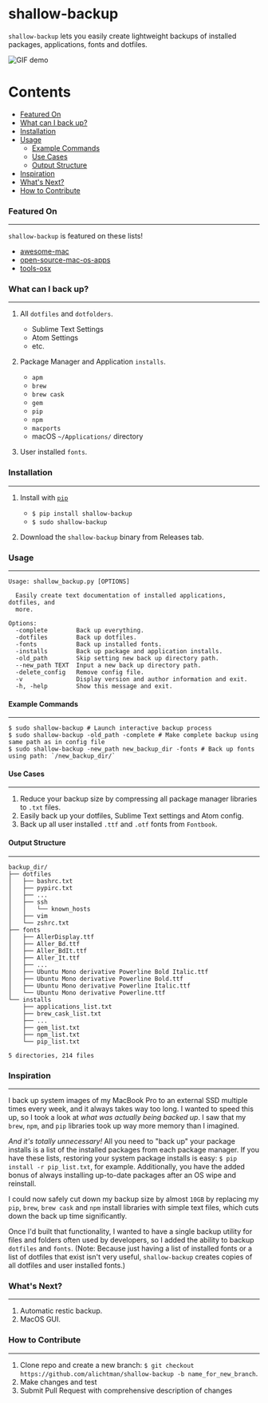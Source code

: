 # shallow-backup

`shallow-backup` lets you easily create lightweight backups of installed packages, applications, fonts and dotfiles.

![GIF demo](img/demo_faster.gif)

Contents
========

 * [Featured On](#featured-on)
 * [What can I back up?](#what-can-i-back-up)
 * [Installation](#installation)
 * [Usage](#usage)
    * [Example Commands](#example-commands)
    * [Use Cases](#use-cases)
    * [Output Structure](#output-structure)
 * [Inspiration](#inspiration)
 * [What's Next?](#whats-next)
 * [How to Contribute](#how-to-contribute)

### Featured On
---

`shallow-backup` is featured on these lists!

* [awesome-mac](https://github.com/jaywcjlove/awesome-mac)
* [open-source-mac-os-apps](https://github.com/serhii-londar/open-source-mac-os-apps)
* [tools-osx](https://github.com/morgant/tools-osx)

### What can I back up?
---

1. All `dotfiles` and `dotfolders`.
    * Sublime Text Settings
    * Atom Settings
    * etc.

2. Package Manager and Application `installs`.
    * `apm`
    * `brew`
    * `brew cask`
    * `gem`
    * `pip`
    * `npm`
    * `macports`
    * macOS `~/Applications/` directory

3. User installed `fonts`.

### Installation
---

1. Install with [`pip`](https://pypi.org/project/shallow-backup/)
    + `$ pip install shallow-backup`
    + `$ sudo shallow-backup`

2. Download the `shallow-backup` binary from Releases tab.

### Usage
---

```shell
Usage: shallow_backup.py [OPTIONS]

  Easily create text documentation of installed applications, dotfiles, and
  more.

Options:
  -complete        Back up everything.
  -dotfiles        Back up dotfiles.
  -fonts           Back up installed fonts.
  -installs        Back up package and application installs.
  -old_path        Skip setting new back up directory path.
  --new_path TEXT  Input a new back up directory path.
  -delete_config   Remove config file.
  -v               Display version and author information and exit.
  -h, -help        Show this message and exit.
```

#### Example Commands
---

```shell
$ sudo shallow-backup # Launch interactive backup process
$ sudo shallow-backup -old_path -complete # Make complete backup using same path as in config file
$ sudo shallow-backup -new_path new_backup_dir -fonts # Back up fonts using path: `/new_backup_dir/`
```

#### Use Cases
---

1. Reduce your backup size by compressing all package manager libraries to `.txt` files.
2. Easily back up your dotfiles, Sublime Text settings and Atom config.
3. Back up all user installed `.ttf` and `.otf` fonts from `Fontbook`.

#### Output Structure
---

```shell
backup_dir/
├── dotfiles
│   ├── bashrc.txt
│   ├── pypirc.txt
│   ├── ...
│   ├── ssh
│   │   └── known_hosts
│   ├── vim
│   └── zshrc.txt
├── fonts
│   ├── AllerDisplay.ttf
│   ├── Aller_Bd.ttf
│   ├── Aller_BdIt.ttf
│   ├── Aller_It.ttf
│   ├── ...
│   ├── Ubuntu Mono derivative Powerline Bold Italic.ttf
│   ├── Ubuntu Mono derivative Powerline Bold.ttf
│   ├── Ubuntu Mono derivative Powerline Italic.ttf
│   └── Ubuntu Mono derivative Powerline.ttf
└── installs
    ├── applications_list.txt
    ├── brew_cask_list.txt
    ├── ...
    ├── gem_list.txt
    ├── npm_list.txt
    └── pip_list.txt

5 directories, 214 files
```

### Inspiration
---

I back up system images of my MacBook Pro to an external SSD multiple times every week, and it always takes way too long. I wanted to speed this up, so I took a look at *what was actually being backed up*. I saw that my `brew`, `npm`, and `pip` libraries took up way more memory than I imagined.

*And it's totally unnecessary!* All you need to "back up" your package installs is a list of the installed packages from each package manager. If you have these lists, restoring your system package installs is easy: `$ pip install -r pip_list.txt`, for example. Additionally, you have the added bonus of always installing up-to-date packages after an OS wipe and reinstall.

I could now safely cut down my backup size by almost `10GB` by replacing my `pip`, `brew`, `brew cask` and `npm` install libraries with simple text files, which cuts down the back up time significantly.

Once I'd built that functionality, I wanted to have a single backup utility for files and folders often used by developers, so I added the ability to backup `dotfiles` and `fonts`. (Note: Because just having a list of installed fonts or a list of dotfiles that exist isn't very useful, `shallow-backup` creates copies of all dotfiles and user installed fonts.)


### What's Next?
---

1. Automatic restic backup.
2. MacOS GUI.

### How to Contribute
---

1. Clone repo and create a new branch: `$ git checkout https://github.com/alichtman/shallow-backup -b name_for_new_branch`.
2. Make changes and test
3. Submit Pull Request with comprehensive description of changes

